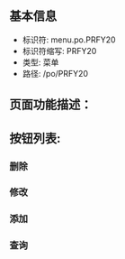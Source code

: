 
## 基本信息

- 标识符: menu.po.PRFY20
- 标识符缩写: PRFY20
- 类型: 菜单
- 路径: /po/PRFY20

## 页面功能描述：





## 按钮列表:


### 删除



### 修改



### 添加



### 查询


